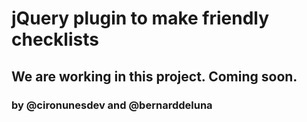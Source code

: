 # jQuery plugin to make friendly checklists

## We are working in this project. Coming soon.

### by @cironunesdev and @bernarddeluna
